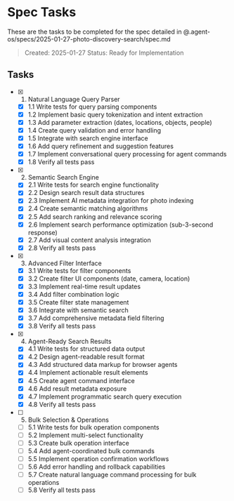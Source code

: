# Spec Tasks

These are the tasks to be completed for the spec detailed in @.agent-os/specs/2025-01-27-photo-discovery-search/spec.md

> Created: 2025-01-27
> Status: Ready for Implementation

## Tasks

- [x] 1. Natural Language Query Parser
  - [x] 1.1 Write tests for query parsing components
  - [x] 1.2 Implement basic query tokenization and intent extraction
  - [x] 1.3 Add parameter extraction (dates, locations, objects, people)
  - [x] 1.4 Create query validation and error handling
  - [x] 1.5 Integrate with search engine interface
  - [x] 1.6 Add query refinement and suggestion features
  - [x] 1.7 Implement conversational query processing for agent commands
  - [x] 1.8 Verify all tests pass

- [x] 2. Semantic Search Engine
  - [x] 2.1 Write tests for search engine functionality
  - [x] 2.2 Design search result data structures
  - [x] 2.3 Implement AI metadata integration for photo indexing
  - [x] 2.4 Create semantic matching algorithms
  - [x] 2.5 Add search ranking and relevance scoring
  - [x] 2.6 Implement search performance optimization (sub-3-second response)
  - [x] 2.7 Add visual content analysis integration
  - [x] 2.8 Verify all tests pass

- [x] 3. Advanced Filter Interface
  - [x] 3.1 Write tests for filter components
  - [x] 3.2 Create filter UI components (date, camera, location)
  - [x] 3.3 Implement real-time result updates
  - [x] 3.4 Add filter combination logic
  - [x] 3.5 Create filter state management
  - [x] 3.6 Integrate with semantic search
  - [x] 3.7 Add comprehensive metadata field filtering
  - [x] 3.8 Verify all tests pass

- [x] 4. Agent-Ready Search Results
  - [x] 4.1 Write tests for structured data output
  - [x] 4.2 Design agent-readable result format
  - [x] 4.3 Add structured data markup for browser agents
  - [x] 4.4 Implement actionable result elements
  - [x] 4.5 Create agent command interface
  - [x] 4.6 Add result metadata exposure
  - [x] 4.7 Implement programmatic search query execution
  - [x] 4.8 Verify all tests pass

- [ ] 5. Bulk Selection & Operations
  - [ ] 5.1 Write tests for bulk operation components
  - [ ] 5.2 Implement multi-select functionality
  - [ ] 5.3 Create bulk operation interface
  - [ ] 5.4 Add agent-coordinated bulk commands
  - [ ] 5.5 Implement operation confirmation workflows
  - [ ] 5.6 Add error handling and rollback capabilities
  - [ ] 5.7 Create natural language command processing for bulk operations
  - [ ] 5.8 Verify all tests pass